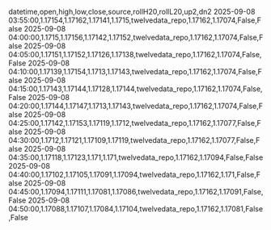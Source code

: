 datetime,open,high,low,close,source,rollH20,rollL20,up2,dn2
2025-09-08 03:55:00,1.17154,1.17162,1.17141,1.1715,twelvedata_repo,1.17162,1.17074,False,False
2025-09-08 04:00:00,1.1715,1.17156,1.17142,1.17152,twelvedata_repo,1.17162,1.17074,False,False
2025-09-08 04:05:00,1.17151,1.17152,1.17126,1.17138,twelvedata_repo,1.17162,1.17074,False,False
2025-09-08 04:10:00,1.17139,1.17154,1.1713,1.17143,twelvedata_repo,1.17162,1.17074,False,False
2025-09-08 04:15:00,1.17143,1.17144,1.17128,1.17144,twelvedata_repo,1.17162,1.17074,False,False
2025-09-08 04:20:00,1.17144,1.17147,1.1713,1.17143,twelvedata_repo,1.17162,1.17074,False,False
2025-09-08 04:25:00,1.17142,1.17153,1.17119,1.1712,twelvedata_repo,1.17162,1.17077,False,False
2025-09-08 04:30:00,1.1712,1.17121,1.17109,1.17119,twelvedata_repo,1.17162,1.17077,False,False
2025-09-08 04:35:00,1.17118,1.17123,1.171,1.171,twelvedata_repo,1.17162,1.17094,False,False
2025-09-08 04:40:00,1.17102,1.17105,1.17091,1.17094,twelvedata_repo,1.17162,1.171,False,False
2025-09-08 04:45:00,1.17094,1.17111,1.17081,1.17086,twelvedata_repo,1.17162,1.17091,False,False
2025-09-08 04:50:00,1.17088,1.17107,1.17084,1.17104,twelvedata_repo,1.17162,1.17081,False,False
